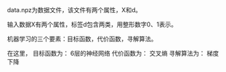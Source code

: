 data.npz为数据文件，该文件有两个属性，X和d。

输入数据X有两个属性，标签d包含两类，用整形数字0、1表示。

机器学习的三个要素：目标函数，代价函数，寻解算法。

在这里，
目标函数为： 6层的神经网络
代价函数为： 交叉熵
寻解算法为： 梯度下降 